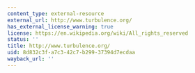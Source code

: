 ```yaml
---
content_type: external-resource
external_url: http://www.turbulence.org/
has_external_license_warning: true
license: https://en.wikipedia.org/wiki/All_rights_reserved
status: ''
title: http://www.turbulence.org/
uid: 8d832c3f-a7c3-42c7-b299-37394d7ecdaa
wayback_url: ''
---
```

